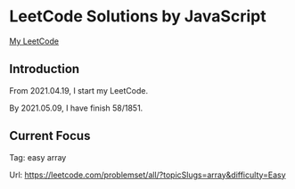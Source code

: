 # LeetCode Solutions by JavaScript

[My LeetCode](https://leetcode.com/JiweiYuan/)

## Introduction

From 2021.04.19, I start my LeetCode.

By 2021.05.09, I have finish 58/1851.

## Current Focus  

Tag: easy array 

Url: https://leetcode.com/problemset/all/?topicSlugs=array&difficulty=Easy
